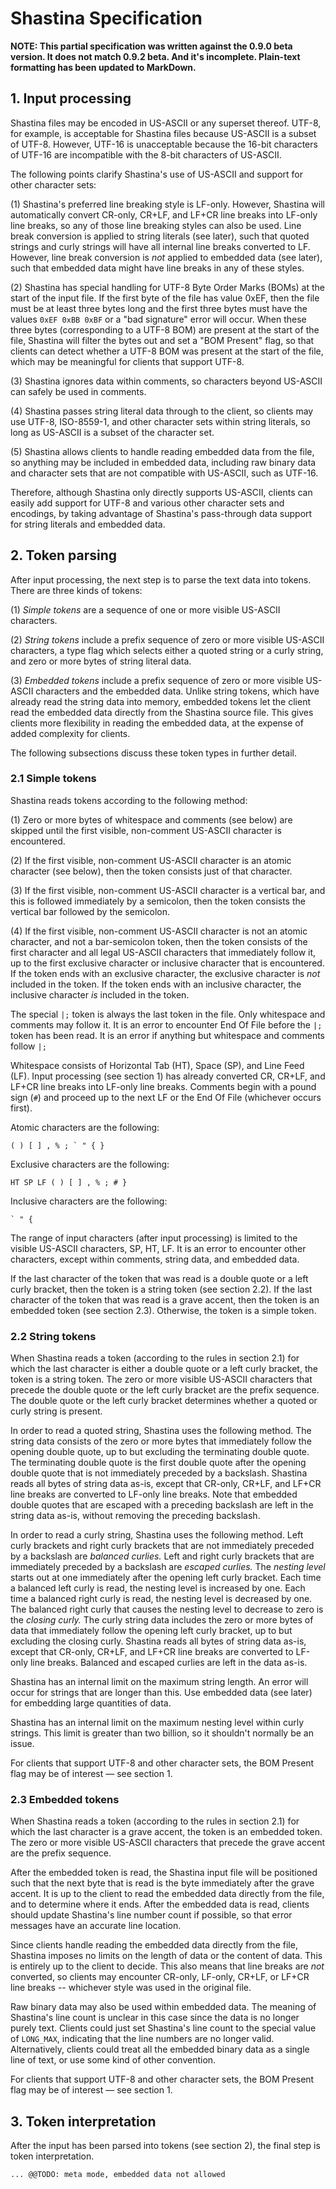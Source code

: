 # Shastina Specification

__NOTE: This partial specification was written against the 0.9.0 beta version.  It does not match 0.9.2 beta.  And it's incomplete.  Plain-text formatting has been updated to MarkDown.__

## 1. Input processing

Shastina files may be encoded in US-ASCII or any superset thereof.  UTF-8, for example, is acceptable for Shastina files because US-ASCII is a subset of UTF-8.  However, UTF-16 is unacceptable because the 16-bit characters of UTF-16 are incompatible with the 8-bit characters of US-ASCII.

The following points clarify Shastina's use of US-ASCII and support for other character sets:

(1) Shastina's preferred line breaking style is LF-only.  However, Shastina will automatically convert CR-only, CR+LF, and LF+CR line breaks into LF-only line breaks, so any of those line breaking styles can also be used.  Line break conversion is applied to string literals (see later), such that quoted strings and curly strings will have all internal line breaks converted to LF.  However, line break conversion is *not* applied to embedded data (see later), such that embedded data might have line breaks in any of these styles.

(2) Shastina has special handling for UTF-8 Byte Order Marks (BOMs) at the start of the input file.  If the first byte of the file has value 0xEF, then the file must be at least three bytes long and the first three bytes must have the values `0xEF 0xBB 0xBF` or a "bad signature" error will occur.  When these three bytes (corresponding to a UTF-8 BOM) are present at the start of the file, Shastina will filter the bytes out and set a "BOM Present" flag, so that clients can detect whether a UTF-8 BOM was present at the start of the file, which may be meaningful for clients that support UTF-8.

(3) Shastina ignores data within comments, so characters beyond US-ASCII can safely be used in comments.

(4) Shastina passes string literal data through to the client, so clients may use UTF-8, ISO-8559-1, and other character sets within string literals, so long as US-ASCII is a subset of the character set.

(5) Shastina allows clients to handle reading embedded data from the file, so anything may be included in embedded data, including raw binary data and character sets that are not compatible with US-ASCII, such as UTF-16.

Therefore, although Shastina only directly supports US-ASCII, clients can easily add support for UTF-8 and various other character sets and encodings, by taking advantage of Shastina's pass-through data support for string literals and embedded data.

## 2. Token parsing

After input processing, the next step is to parse the text data into tokens.  There are three kinds of tokens:

(1) *Simple tokens* are a sequence of one or more visible US-ASCII characters.

(2) *String tokens* include a prefix sequence of zero or more visible US-ASCII characters, a type flag which selects either a quoted string or a curly string, and zero or more bytes of string literal data.

(3) *Embedded tokens* include a prefix sequence of zero or more visible US-ASCII characters and the embedded data.  Unlike string tokens, which have already read the string data into memory, embedded tokens let the client read the embedded data directly from the Shastina source file.  This gives clients more flexibility in reading the embedded data, at the expense of added complexity for clients.

The following subsections discuss these token types in further detail.

### 2.1 Simple tokens

Shastina reads tokens according to the following method:

(1) Zero or more bytes of whitespace and comments (see below) are skipped until the first visible, non-comment US-ASCII character is encountered.

(2) If the first visible, non-comment US-ASCII character is an atomic character (see below), then the token consists just of that character.

(3) If the first visible, non-comment US-ASCII character is a vertical bar, and this is followed immediately by a semicolon, then the token consists the vertical bar followed by the semicolon.

(4) If the first visible, non-comment US-ASCII character is not an atomic character, and not a bar-semicolon token, then the token consists of the first character and all legal US-ASCII characters that immediately follow it, up to the first exclusive character or inclusive character that is encountered.  If the token ends with an exclusive character, the exclusive character is *not* included in the token.  If the token ends with an inclusive character, the inclusive character *is* included in the token.

The special `|;` token is always the last token in the file.  Only whitespace and comments may follow it.  It is an error to encounter End Of File before the `|;` token has been read.  It is an error if anything but whitespace and comments follow `|;`

Whitespace consists of Horizontal Tab (HT), Space (SP), and Line Feed (LF).  Input processing (see section 1) has already converted CR, CR+LF, and LF+CR line breaks into LF-only line breaks.  Comments begin with a pound sign (`#`) and proceed up to the next LF or the End Of File (whichever occurs first).

Atomic characters are the following:

    ( ) [ ] , % ; ` " { }

Exclusive characters are the following:

    HT SP LF ( ) [ ] , % ; # }

Inclusive characters are the following:

    ` " {

The range of input characters (after input processing) is limited to the visible US-ASCII characters, SP, HT, LF.  It is an error to encounter other characters, except within comments, string data, and embedded data.

If the last character of the token that was read is a double quote or a left curly bracket, then the token is a string token (see section 2.2).  If the last character of the token that was read is a grave accent, then the token is an embedded token (see section 2.3).  Otherwise, the token is a simple token.

### 2.2 String tokens

When Shastina reads a token (according to the rules in section 2.1) for which the last character is either a double quote or a left curly bracket, the token is a string token.  The zero or more visible US-ASCII characters that precede the double quote or the left curly bracket are the prefix sequence.  The double quote or the left curly bracket determines whether a quoted or curly string is present.

In order to read a quoted string, Shastina uses the following method.  The string data consists of the zero or more bytes that immediately follow the opening double quote, up to but excluding the terminating double quote.  The terminating double quote is the first double quote after the opening double quote that is not immediately preceded by a backslash.  Shastina reads all bytes of string data as-is, except that CR-only, CR+LF, and LF+CR line breaks are converted to LF-only line breaks.  Note that embedded double quotes that are escaped with a preceding backslash are left in the string data as-is, without removing the preceding backslash.

In order to read a curly string, Shastina uses the following method.  Left curly brackets and right curly brackets that are not immediately preceded by a backslash are *balanced curlies.*  Left and right curly brackets that are immediately preceded by a backslash are *escaped curlies.*  The *nesting level* starts out at one immediately after the opening left curly bracket.  Each time a balanced left curly is read, the nesting level is increased by one.  Each time a balanced right curly is read, the nesting level is decreased by one.  The balanced right curly that causes the nesting level to decrease to zero is the *closing curly.*  The curly string data includes the zero or more bytes of data that immediately follow the opening left curly bracket, up to but excluding the closing curly.  Shastina reads all bytes of string data as-is, except that CR-only, CR+LF, and LF+CR line breaks are converted to LF-only line breaks.  Balanced and escaped curlies are left in the data as-is.

Shastina has an internal limit on the maximum string length.  An error will occur for strings that are longer than this.  Use embedded data (see later) for embedding large quantities of data.

Shastina has an internal limit on the maximum nesting level within curly strings.  This limit is greater than two billion, so it shouldn't normally be an issue.

For clients that support UTF-8 and other character sets, the BOM Present flag may be of interest &mdash; see section 1.

### 2.3 Embedded tokens

When Shastina reads a token (according to the rules in section 2.1) for which the last character is a grave accent, the token is an embedded token.  The zero or more visible US-ASCII characters that precede the grave accent are the prefix sequence.

After the embedded token is read, the Shastina input file will be positioned such that the next byte that is read is the byte immediately after the grave accent.  It is up to the client to read the embedded data directly from the file, and to determine where it ends.  After the embedded data is read, clients should update Shastina's line number count if possible, so that error messages have an accurate line location.

Since clients handle reading the embedded data directly from the file, Shastina imposes no limits on the length of data or the content of data.  This is entirely up to the client to decide.  This also means that line breaks are *not* converted, so clients may encounter CR-only, LF-only, CR+LF, or LF+CR line breaks -- whichever style was used in the original file.

Raw binary data may also be used within embedded data.  The meaning of Shastina's line count is unclear in this case since the data is no longer purely text.  Clients could just set Shastina's line count to the special value of `LONG_MAX`, indicating that the line numbers are no longer valid.  Alternatively, clients could treat all the embedded binary data as a single line of text, or use some kind of other convention.

For clients that support UTF-8 and other character sets, the BOM Present flag may be of interest &mdash; see section 1.

## 3. Token interpretation

After the input has been parsed into tokens (see section 2), the final step is token interpretation.

    ... @@TODO: meta mode, embedded data not allowed
